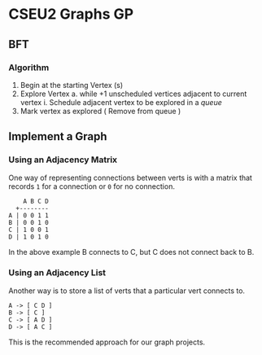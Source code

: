 # CSEU2 Graphs GP

## BFT

### Algorithm
1. Begin at the starting Vertex (s)
2. Explore Vertex
    a. while +1 unscheduled vertices adjacent to current vertex
        i. Schedule adjacent vertex to be explored in a *queue*
3. Mark vertex as explored ( Remove from queue )



## Implement a Graph

### Using an Adjacency Matrix 

One way of representing connections between verts is with a matrix that
records `1` for a connection or `0` for no connection.

```
    A B C D
  +--------
A | 0 0 1 1
B | 0 0 1 0
C | 1 0 0 1
D | 1 0 1 0
```

In the above example B connects to C, but C does not connect back to B.

### Using an Adjacency List

Another way is to store a list of verts that a particular vert connects
to.

```
A -> [ C D ]
B -> [ C ]
C -> [ A D ]
D -> [ A C ]
```

This is the recommended approach for our graph projects.